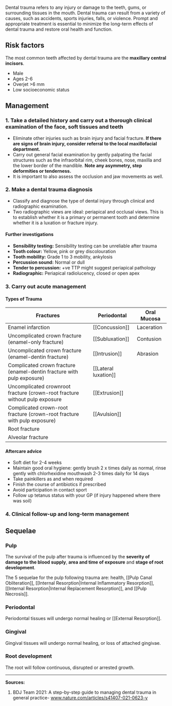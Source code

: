 Dental trauma refers to any injury or damage to the teeth, gums, or surrounding tissues in the mouth. Dental trauma can result from a variety of causes, such as accidents, sports injuries, falls, or violence. Prompt and appropriate treatment is essential to minimize the long-term effects of dental trauma and restore oral health and function.

## Risk factors
The most common teeth affected by dental trauma are the **maxillary central incisors**.
* Male
* Ages 2-6
* Overjet >6 mm
* Low socioeconomic status

## Management

### 1. Take a detailed history and carry out a thorough clinical examination of the face, soft tissues and teeth
* Eliminate other injuries such as brain injury and facial fracture. **If there are signs of brain injury, consider referral to the local maxillofacial department.**
* Carry out general facial examination by gently palpating the facial structures such as the infraorbital rim, cheek bones, nose, maxilla and the lower border of the mandible. **Note any asymmetry, step deformities or tenderness.**
* It is important to also assess the occlusion and jaw movements as well.

### 2. Make a dental trauma diagnosis 
* Classify and diagnose the type of dental injury through clinical and radiographic examination.
* Two radiographic views are ideal: periapical and occlusal views. This is to establish whether it is a primary or permanent tooth and determine whether it is a luxation or fracture injury.

#### Further investigations
* **Sensibility testing:** Sensibility testing can be unreliable after trauma
* **Tooth colour:** Yellow, pink or grey discolouration
* **Tooth mobility:** Grade 1 to 3 mobility, ankylosis
* **Percussion sound:** Normal or dull
* **Tender to percussion:** +ve TTP might suggest periapical pathology
* **Radiographic:** Periapical radiolucency, closed or open apex

### 3. Carry out acute management

#### Types of Trauma
| Fractures                                                                   | Periodontal          | Oral Mucosa |
| --------------------------------------------------------------------------- | -------------------- | ----------- |
| Enamel infarction                                                           | [[Concussion]]       | Laceration  |
| Uncomplicated crown fracture (enamel-only fracture)                         | [[Subluxation]]      | Contusion   |
| Uncomplicated crown fracture (enamel-dentin fracture)                       | [[Intrusion]]        | Abrasion    |
| Complicated crown fracture (enamel-dentin fracture with pulp exposure)      | [[Lateral luxation]] |             |
| Uncomplicated crownroot fracture (crown-root fracture without pulp exposure | [[Extrusion]]        |             |
| Complicated crown-root fracture (crown-root fracture with pulp exposure)    | [[Avulsion]]         |             |
| Root fracture                                                               |                      |             |
| Alveolar fracture                                                           |                      |             |

#### Aftercare advice
* Soft diet for 2-4 weeks
* Maintain good oral hygiene: gently brush 2 x times daily as normal, rinse gently with chlorhexidine mouthwash 2-3 times daily for 14 days
* Take painkillers as and when required
* Finish the course of antibiotics if prescribed
* Avoid participation in contact sport
* Follow up tetanus status with your GP (if injury happened where there was soil)

### 4. Clinical follow-up and long-term management

## Sequelae

### Pulp
The survival of the pulp after trauma is influenced by the **severity of damage to the blood supply**, **area and time of exposure** and **stage of root development**.

The 5 sequelae for the pulp following trauma are: health, [[Pulp Canal Obliteration]], [[Internal Resorption|Internal Inflammatory Resorption]], [[Internal Resorption|Internal Replacement Resorption]], and [[Pulp Necrosis]].

### Periodontal
Periodontal tissues will undergo normal healing or [[External Resorption]].

### Gingival
Gingival tissues will undergo normal healing, or loss of attached gingivae.

### Root development
The root will follow continuous, disrupted or arrested growth.

---

**Sources:**

1. BDJ Team 2021: A step-by-step guide to managing dental trauma in general practice- www.nature.com/articles/s41407-021-0623-y